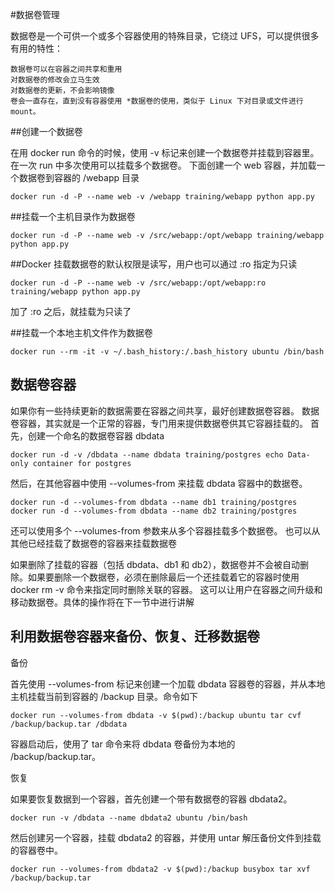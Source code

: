#数据卷管理

数据卷是一个可供一个或多个容器使用的特殊目录，它绕过 UFS，可以提供很多有用的特性：

```
数据卷可以在容器之间共享和重用
对数据卷的修改会立马生效
对数据卷的更新，不会影响镜像
卷会一直存在，直到没有容器使用 *数据卷的使用，类似于 Linux 下对目录或文件进行 mount。
```

##创建一个数据卷

在用 docker run 命令的时候，使用 -v 标记来创建一个数据卷并挂载到容器里。在一次 run 中多次使用可以挂载多个数据卷。
下面创建一个 web 容器，并加载一个数据卷到容器的 /webapp 目录
```
docker run -d -P --name web -v /webapp training/webapp python app.py
```

##挂载一个主机目录作为数据卷
```
docker run -d -P --name web -v /src/webapp:/opt/webapp training/webapp python app.py
```

##Docker 挂载数据卷的默认权限是读写，用户也可以通过 :ro 指定为只读
```
docker run -d -P --name web -v /src/webapp:/opt/webapp:ro training/webapp python app.py
```

加了 :ro 之后，就挂载为只读了

##挂载一个本地主机文件作为数据卷
```
docker run --rm -it -v ~/.bash_history:/.bash_history ubuntu /bin/bash
```

## 数据卷容器

如果你有一些持续更新的数据需要在容器之间共享，最好创建数据卷容器。
数据卷容器，其实就是一个正常的容器，专门用来提供数据卷供其它容器挂载的。
首先，创建一个命名的数据卷容器 dbdata
```
docker run -d -v /dbdata --name dbdata training/postgres echo Data-only container for postgres
```

然后，在其他容器中使用 --volumes-from 来挂载 dbdata 容器中的数据卷。
```
docker run -d --volumes-from dbdata --name db1 training/postgres
docker run -d --volumes-from dbdata --name db2 training/postgres
```
还可以使用多个 --volumes-from 参数来从多个容器挂载多个数据卷。 也可以从其他已经挂载了数据卷的容器来挂载数据卷

如果删除了挂载的容器（包括 dbdata、db1 和 db2），数据卷并不会被自动删除。如果要删除一个数据卷，必须在删除最后一个还挂载着它的容器时使用 docker rm -v 命令来指定同时删除关联的容器。 这可以让用户在容器之间升级和移动数据卷。具体的操作将在下一节中进行讲解

## 利用数据卷容器来备份、恢复、迁移数据卷

备份

首先使用 --volumes-from 标记来创建一个加载 dbdata 容器卷的容器，并从本地主机挂载当前到容器的 /backup 目录。命令如下
```
docker run --volumes-from dbdata -v $(pwd):/backup ubuntu tar cvf /backup/backup.tar /dbdata
```

容器启动后，使用了 tar 命令来将 dbdata 卷备份为本地的 /backup/backup.tar。

恢复

如果要恢复数据到一个容器，首先创建一个带有数据卷的容器 dbdata2。
```
docker run -v /dbdata --name dbdata2 ubuntu /bin/bash
```

然后创建另一个容器，挂载 dbdata2 的容器，并使用 untar 解压备份文件到挂载的容器卷中。
```
docker run --volumes-from dbdata2 -v $(pwd):/backup busybox tar xvf
/backup/backup.tar
```

